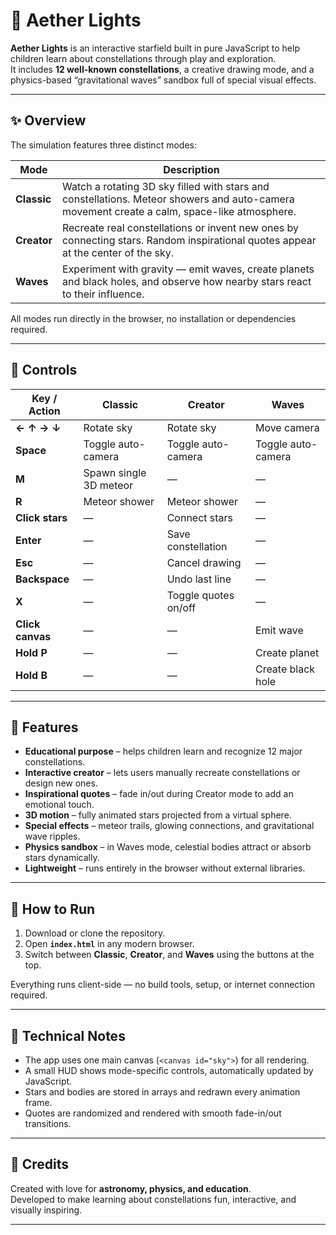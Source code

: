 # 🌌 Aether Lights

**Aether Lights** is an interactive starfield built in pure JavaScript to help children learn about constellations through play and exploration.  
It includes **12 well-known constellations**, a creative drawing mode, and a physics-based “gravitational waves” sandbox full of special visual effects.

---

## ✨ Overview

The simulation features three distinct modes:

| Mode | Description |
|------|--------------|
| **Classic** | Watch a rotating 3D sky filled with stars and constellations. Meteor showers and auto-camera movement create a calm, space-like atmosphere. |
| **Creator** | Recreate real constellations or invent new ones by connecting stars. Random inspirational quotes appear at the center of the sky. |
| **Waves** | Experiment with gravity — emit waves, create planets and black holes, and observe how nearby stars react to their influence. |

All modes run directly in the browser, no installation or dependencies required.

---

## 🧭 Controls

| Key / Action | Classic | Creator | Waves |
|---------------|----------|----------|--------|
| **← ↑ → ↓** | Rotate sky | Rotate sky | Move camera |
| **Space** | Toggle auto-camera | Toggle auto-camera | Toggle auto-camera |
| **M** | Spawn single 3D meteor | — | — |
| **R** | Meteor shower | Meteor shower | — |
| **Click stars** | — | Connect stars | — |
| **Enter** | — | Save constellation | — |
| **Esc** | — | Cancel drawing | — |
| **Backspace** | — | Undo last line | — |
| **X** | — | Toggle quotes on/off | — |
| **Click canvas** | — | — | Emit wave |
| **Hold P** | — | — | Create planet |
| **Hold B** | — | — | Create black hole |

---

## 🌠 Features

- **Educational purpose** – helps children learn and recognize 12 major constellations.  
- **Interactive creator** – lets users manually recreate constellations or design new ones.  
- **Inspirational quotes** – fade in/out during Creator mode to add an emotional touch.  
- **3D motion** – fully animated stars projected from a virtual sphere.  
- **Special effects** – meteor trails, glowing connections, and gravitational wave ripples.  
- **Physics sandbox** – in Waves mode, celestial bodies attract or absorb stars dynamically.  
- **Lightweight** – runs entirely in the browser without external libraries.  

---

## 🚀 How to Run

1. Download or clone the repository.  
2. Open **`index.html`** in any modern browser.  
3. Switch between **Classic**, **Creator**, and **Waves** using the buttons at the top.  

Everything runs client-side — no build tools, setup, or internet connection required.

---

## 🧩 Technical Notes

- The app uses one main canvas (`<canvas id="sky">`) for all rendering.  
- A small HUD shows mode-specific controls, automatically updated by JavaScript.  
- Stars and bodies are stored in arrays and redrawn every animation frame.  
- Quotes are randomized and rendered with smooth fade-in/out transitions.  

---

## 🌟 Credits

Created with love for **astronomy, physics, and education**.  
Developed to make learning about constellations fun, interactive, and visually inspiring.  

---

